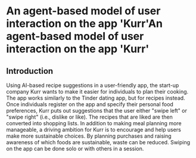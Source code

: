 # An agent-based model of user interaction on the app 'Kurr'An agent-based model of user interaction on the app 'Kurr'
## Introduction
Using AI-based recipe suggestions in a user-friendly app, the start-up company Kurr wants to make it easier for individuals to plan their cooking. The app works similarly to the Tinder dating app, but for recipes instead. Once individuals register on the app and specify their personal food preferences, Kurr puts out suggestions that the user either "swipe left" or "swipe right" (i.e., dislike or like). The recipes that are liked are then converted into shopping lists. In addition to making meal planning more manageable, a driving ambition for Kurr is to encourage and help users make more sustainable choices. By planning purchases and raising awareness of which foods are sustainable, waste can be reduced. Swiping on the app can be done solo or with others in a session.
